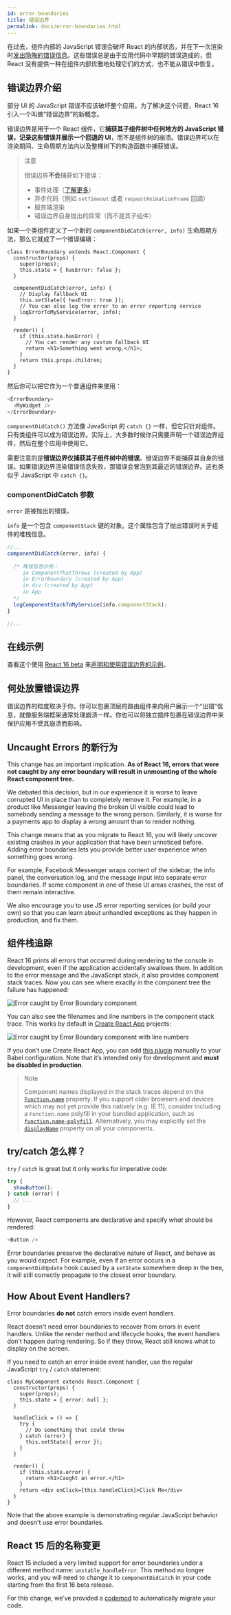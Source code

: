 ```yaml
---
id: error-boundaries
title: 错误边界
permalink: docs/error-boundaries.html
---
```


在过去，组件内部的 JavaScript 错误会破坏 React 的内部状态，并在下一次渲染时[发出](https://github.com/facebook/react/issues/4026)[隐晦的](https://github.com/facebook/react/issues/6895)[错误信息](https://github.com/facebook/react/issues/8579)。这些错误总是由于应用代码中早期的错误造成的，但 React 没有提供一种在组件内部优雅地处理它们的方式，也不能从错误中恢复。

## 错误边界介绍

部分 UI 的 JavaScript 错误不应该破坏整个应用。为了解决这个问题，React 16 引入一个叫做“错误边界”的新概念。

错误边界是用于一个 React 组件，它**捕获其子组件树中任何地方的 JavaScript 错误，记录这些错误并展示一个回退的 UI**，而不是组件树的崩溃。错误边界可以在渲染期间、生命周期方法内以及整棵树下的构造函数中捕获错误。

> 注意
> 
> 错误边界**不会**捕获如下错误：
>
> * 事件处理（[了解更多](#how-about-event-handlers)）
> * 异步代码（例如 `setTimeout` 或者 `requestAnimationFrame` 回调）
> * 服务端渲染
> * 错误边界自身抛出的异常（而不是其子组件）

如果一个类组件定义了一个新的 `componentDidCatch(error, info)` 生命周期方法，那么它就成了一个错误编辑：

```js{7-12,15-18}
class ErrorBoundary extends React.Component {
  constructor(props) {
    super(props);
    this.state = { hasError: false };
  }

  componentDidCatch(error, info) {
    // Display fallback UI
    this.setState({ hasError: true });
    // You can also log the error to an error reporting service
    logErrorToMyService(error, info);
  }

  render() {
    if (this.state.hasError) {
      // You can render any custom fallback UI
      return <h1>Something went wrong.</h1>;
    }
    return this.props.children;
  }
}
```

然后你可以把它作为一个普通组件来使用：

```js
<ErrorBoundary>
  <MyWidget />
</ErrorBoundary>
```

`componentDidCatch()` 方法像 JavaScript 的 `catch {}` 一样，但它只针对组件。只有类组件可以成为错误边界。实际上，大多数时候你只需要声明一个错误边界组件，然后在整个应用中使用它。

需要注意的是**错误边界仅捕获其子组件树中的错误**。错误边界不能捕获其自身的错误。如果错误边界渲染错误信息失败，那错误会冒泡到其最近的错误边界。这也类似于 JavaScript 中 `catch {}`。

### componentDidCatch 参数

`error` 是被抛出的错误。

`info` 是一个包含 `componentStack` 键的对象。这个属性包含了抛出错误时关于组件的堆栈信息。

```js
//...
componentDidCatch(error, info) {
  
  /* 堆栈信息示例：
     in ComponentThatThrows (created by App)
     in ErrorBoundary (created by App)
     in div (created by App)
     in App
  */
  logComponentStackToMyService(info.componentStack);
}

//...
```

## 在线示例

查看这个使用  [React 16 beta](https://github.com/facebook/react/issues/10294) 来[声明和使用错误边界的示例](https://codepen.io/gaearon/pen/wqvxGa?editors=0010)。


## 何处放置错误边界

错误边界的粒度取决于你。你可以包裹顶层的路由组件来向用户展示一个“出错”信息，就像服务端框架通常处理崩溃一样。你也可以将独立插件包裹在错误边界中来保护应用不受其崩溃而影响。

## Uncaught Errors 的新行为

This change has an important implication. **As of React 16, errors that were not caught by any error boundary will result in unmounting of the whole React component tree.**

We debated this decision, but in our experience it is worse to leave corrupted UI in place than to completely remove it. For example, in a product like Messenger leaving the broken UI visible could lead to somebody sending a message to the wrong person. Similarly, it is worse for a payments app to display a wrong amount than to render nothing.

This change means that as you migrate to React 16, you will likely uncover existing crashes in your application that have been unnoticed before. Adding error boundaries lets you provide better user experience when something goes wrong.

For example, Facebook Messenger wraps content of the sidebar, the info panel, the conversation log, and the message input into separate error boundaries. If some component in one of these UI areas crashes, the rest of them remain interactive.

We also encourage you to use JS error reporting services (or build your own) so that you can learn about unhandled exceptions as they happen in production, and fix them.


## 组件栈追踪

React 16 prints all errors that occurred during rendering to the console in development, even if the application accidentally swallows them. In addition to the error message and the JavaScript stack, it also provides component stack traces. Now you can see where exactly in the component tree the failure has happened:

<img src="../images/docs/error-boundaries-stack-trace.png" style="max-width:100%" alt="Error caught by Error Boundary component">

You can also see the filenames and line numbers in the component stack trace. This works by default in [Create React App](https://github.com/facebookincubator/create-react-app) projects:

<img src="../images/docs/error-boundaries-stack-trace-line-numbers.png" style="max-width:100%" alt="Error caught by Error Boundary component with line numbers">

If you don’t use Create React App, you can add [this plugin](https://www.npmjs.com/package/babel-plugin-transform-react-jsx-source) manually to your Babel configuration. Note that it’s intended only for development and **must be disabled in production**.

> Note
> 
> Component names displayed in the stack traces depend on the [`Function.name`](https://developer.mozilla.org/en-US/docs/Web/JavaScript/Reference/Global_Objects/Function/name) property. If you support older browsers and devices which may not yet provide this natively (e.g. IE 11), consider including a `Function.name` polyfill in your bundled application, such as [`function.name-polyfill`](https://github.com/JamesMGreene/Function.name). Alternatively, you may explicitly set the [`displayName`](/docs/react-component.html#displayname) property on all your components.


## try/catch 怎么样？

`try` / `catch` is great but it only works for imperative code:

```js
try {
  showButton();
} catch (error) {
  // ...
}
```

However, React components are declarative and specify *what* should be rendered:

```js
<Button />
```

Error boundaries preserve the declarative nature of React, and behave as you would expect. For example, even if an error occurs in a `componentDidUpdate` hook caused by a `setState` somewhere deep in the tree, it will still correctly propagate to the closest error boundary.

## How About Event Handlers?

Error boundaries **do not** catch errors inside event handlers.

React doesn't need error boundaries to recover from errors in event handlers. Unlike the render method and lifecycle hooks, the event handlers don't happen during rendering. So if they throw, React still knows what to display on the screen.

If you need to catch an error inside event handler, use the regular JavaScript `try` / `catch` statement:

```js{8-12,16-19}
class MyComponent extends React.Component {
  constructor(props) {
    super(props);
    this.state = { error: null };
  }
  
  handleClick = () => {
    try {
      // Do something that could throw
    } catch (error) {
      this.setState({ error });
    }
  }

  render() {
    if (this.state.error) {
      return <h1>Caught an error.</h1>
    }
    return <div onClick={this.handleClick}>Click Me</div>
  }
}
```

Note that the above example is demonstrating regular JavaScript behavior and doesn't use error boundaries.

## React 15 后的名称变更

React 15 included a very limited support for error boundaries under a different method name: `unstable_handleError`. This method no longer works, and you will need to change it to `componentDidCatch` in your code starting from the first 16 beta release.

For this change, we’ve provided a [codemod](https://github.com/reactjs/react-codemod#error-boundaries) to automatically migrate your code.
